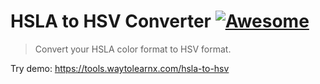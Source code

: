 # HSLA to HSV Converter [![Awesome](https://cdn.rawgit.com/sindresorhus/awesome/d7305f38d29fed78fa85652e3a63e154dd8e8829/media/badge.svg)](https://github.com/sindresorhus/awesome)

>Convert your HSLA color format to HSV format.

Try demo: https://tools.waytolearnx.com/hsla-to-hsv
